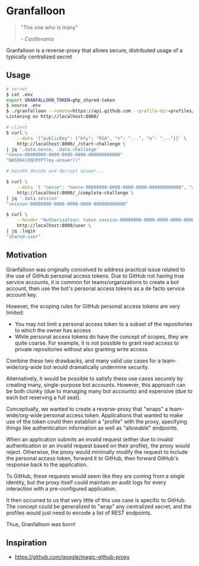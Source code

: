 # Granfalloon

> "The one who is many"
>
> \- _Castlevania_

Granfalloon is a reverse-proxy that allows secure, distributed usage of a
typically centralized secret

## Usage

```sh
# server
$ cat .env
export GRANFALLOON_TOKEN=ghp_shared-token
$ source .env
$ ./granfalloon --remote=https://api.github.com --profile-dir=profiles/
Listening on http://localhost:8000/
```

```sh
# client
$ curl \
    --data '{"publicKey": {"kty": "RSA", "n": "...", "e": "..."}}' \
    http://localhost:8000/_/start-challenge \
| jq '.data.nonce, .data.challenge'
"nonce-00000000-0000-0000-0000-000000000000"
"BASE64(ENCRYPT(my-answer))"

# base64 decode and decrypt answer...

$ curl \
    --data '{ "nonce": "nonce-00000000-0000-0000-0000-000000000000", "answer": "my-answer" }' \
    http://localhost:8000/_/complete-challenge \
| jq '.data.session'
"session-00000000-0000-0000-0000-000000000000"

$ curl \
    --header "Authorization: token session-00000000-0000-0000-0000-000000000000" \
    http://localhost:8000/user \
| jq .login
"shared-user"
```

## Motivation

Granfalloon was originally conceived to address practical issue related to the
use of GitHub personal access tokens. Due to GitHub not having true service
accounts, it is common for teams/organizations to create a bot account, then
use the bot's personal access tokens as a de facto service account key.

However, the scoping rules for GitHub personal access tokens are very limited:

- You may not limit a personal access token to a subset of the repositories to
  which the owner has access
- While personal access tokens do have the concept of scopes, they are quite
  coarse. For example, it is not possible to grant read access to private
  repositories without also granting write access

Combine these two drawbacks, and many valid use cases for a team-wide/org-wide
bot would dramatically undermine security.

Alternatively, it would be possible to satisfy these use cases securely by
creating many, single-purpose bot accounts. However, this approach can be both
clunky (due to managing many bot accounts) and expensive (due to each bot
reserving a full seat).

Conceptually, we wanted to create a reverse-proxy that "wraps" a
team-wide/org-wide personal access token. Applications that wanted to make use
of the token could then establish a "profile" with the proxy, specifying things
like authentication information as well as "allowable" endpoints.

When an application submits an invalid request (either due to invalid
authentication or an invalid request based on their profile), the proxy would
reject. Otherwise, the proxy would minimally modify the request to include the
personal access token, forward it to GitHub, then forward GitHub's response
back to the application.

To GitHub, these requests would seem like they are coming from a single
identity, but the proxy itself could maintain an audit logs for every
interaction with a pre-configured application.

It then occurred to us that very little of this use case is specific to GitHub.
The concept could be generalized to "wrap" any centralized secret, and the
profiles would just need to encode a list of REST endpoints.

Thus, Granfalloon was born!

## Inspiration

- https://github.com/google/magic-github-proxy
